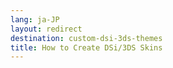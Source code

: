 ```yaml
---
lang: ja-JP
layout: redirect
destination: custom-dsi-3ds-themes
title: How to Create DSi/3DS Skins
---
```


